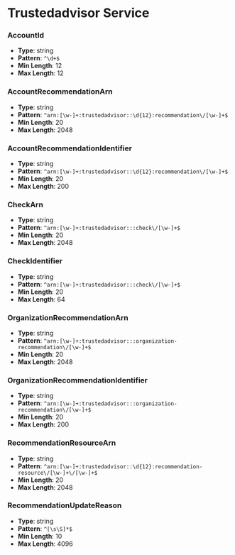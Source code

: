 # Trustedadvisor Service

### AccountId
- **Type**: string
- **Pattern**: `^\d+$`
- **Min Length**: 12
- **Max Length**: 12

### AccountRecommendationArn
- **Type**: string
- **Pattern**: `^arn:[\w-]+:trustedadvisor::\d{12}:recommendation\/[\w-]+$`
- **Min Length**: 20
- **Max Length**: 2048

### AccountRecommendationIdentifier
- **Type**: string
- **Pattern**: `^arn:[\w-]+:trustedadvisor::\d{12}:recommendation\/[\w-]+$`
- **Min Length**: 20
- **Max Length**: 200

### CheckArn
- **Type**: string
- **Pattern**: `^arn:[\w-]+:trustedadvisor:::check\/[\w-]+$`
- **Min Length**: 20
- **Max Length**: 2048

### CheckIdentifier
- **Type**: string
- **Pattern**: `^arn:[\w-]+:trustedadvisor:::check\/[\w-]+$`
- **Min Length**: 20
- **Max Length**: 64

### OrganizationRecommendationArn
- **Type**: string
- **Pattern**: `^arn:[\w-]+:trustedadvisor:::organization-recommendation\/[\w-]+$`
- **Min Length**: 20
- **Max Length**: 2048

### OrganizationRecommendationIdentifier
- **Type**: string
- **Pattern**: `^arn:[\w-]+:trustedadvisor:::organization-recommendation\/[\w-]+$`
- **Min Length**: 20
- **Max Length**: 200

### RecommendationResourceArn
- **Type**: string
- **Pattern**: `^arn:[\w-]+:trustedadvisor::\d{12}:recommendation-resource\/[\w-]+\/[\w-]+$`
- **Min Length**: 20
- **Max Length**: 2048

### RecommendationUpdateReason
- **Type**: string
- **Pattern**: `^[\s\S]*$`
- **Min Length**: 10
- **Max Length**: 4096

